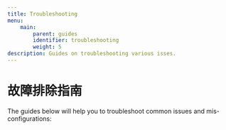 ```yaml
---
title: Troubleshooting
menu:
    main:
        parent: guides
        identifier: troubleshooting
        weight: 5
description: Guides on troubleshooting various isses.
---
```


# 故障排除指南

The guides below will help you to troubleshoot common issues and
mis-configurations:
